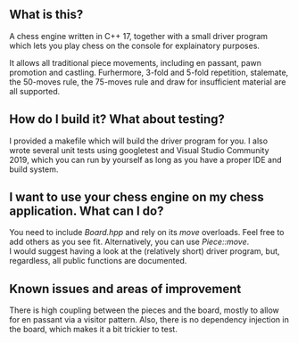 ## What is this?
A chess engine written in C++ 17, together with a small driver program which lets you play chess on the console for explainatory purposes.  
  
It allows all traditional piece movements, including en passant, pawn promotion and castling. Furhermore, 3-fold and 5-fold repetition, stalemate, the 50-moves rule, the 75-moves rule and draw for insufficient material are all supported.

## How do I build it? What about testing?
I provided a makefile which will build the driver program for you. I also wrote several unit tests using googletest and Visual Studio Community 2019, which you can run by yourself as long as you have a proper IDE and build system.

## I want to use your chess engine on my chess application. What can I do?
You need to include _Board.hpp_ and rely on its _move_ overloads. Feel free to add others as you see fit. Alternatively, you can use _Piece::move_.  
I would suggest having a look at the (relatively short) driver program, but, regardless, all public functions are documented.

## Known issues and areas of improvement
There is high coupling between the pieces and the board, mostly to allow for en passant via a visitor pattern. Also, there is no dependency injection in the board, which makes it a bit trickier to test.
